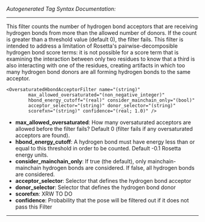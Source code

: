 _Autogenerated Tag Syntax Documentation:_

---
This filter counts the number of hydrogen bond acceptors that are receiving hydrogen bonds from more than the allowed number of donors. If the count is greater than a threshold value (default 0), the filter fails. This filter is intended to address a limitation of Rosetta's pairwise-decomposible hydrogen bond score terms: it is not possible for a score term that is examining the interaction between only two residues to know that a third is also interacting with one of the residues, creating artifacts in which too many hydrogen bond donors are all forming hydrogen bonds to the same acceptor.

```
<OversaturatedHbondAcceptorFilter name="(string)"
        max_allowed_oversaturated="(non_negative_integer)"
        hbond_energy_cutoff="(real)" consider_mainchain_only="(bool)"
        acceptor_selector="(string)" donor_selector="(string)"
        scorefxn="(string)" confidence="(real; 1.0)" />
```

-   **max_allowed_oversaturated**: How many oversaturated acceptors are allowed before the filter fails? Default 0 (filter fails if any oversaturated acceptors are found).
-   **hbond_energy_cutoff**: A hydrogen bond must have energy less than or equal to this threshold in order to be counted. Default -0.1 Rosetta energy units.
-   **consider_mainchain_only**: If true (the default), only mainchain-mainchain hydrogen bonds are considered. If false, all hydrogen bonds are considered.
-   **acceptor_selector**: Selector that defines the hydrogen bond acceptor
-   **donor_selector**: Selector that defines the hydrogen bond donor
-   **scorefxn**: XRW TO DO
-   **confidence**: Probability that the pose will be filtered out if it does not pass this Filter

---
